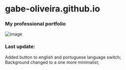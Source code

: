 # gabe-oliveira.github.io
### My professional portfolio
![image](https://user-images.githubusercontent.com/112928211/221377711-e722aaa7-1d19-4119-a6ff-9299ebfde939.png)

### Last update:
Added button to english and portuguese language switch;<br>
Background changed to a one more minimalist;
